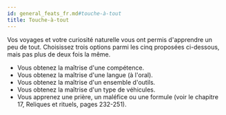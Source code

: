 ```yaml
---
id: general_feats_fr.md#touche-à-tout
title: Touche-à-tout
---
```


Vos voyages et votre curiosité naturelle vous ont permis d'apprendre un peu de tout. Choisissez trois options parmi les cinq proposées ci-dessous, mais pas plus de deux fois la même.

* Vous obtenez la maîtrise d'une compétence.
* Vous obtenez la maîtrise d'une langue (à l'oral).
* Vous obtenez la maîtrise d'un ensemble d'outils.
* Vous obtenez la maîtrise d'un type de véhicules.
* Vous apprenez une prière, un maléfice ou une formule (voir le chapitre 17, Reliques et rituels, pages 232-251).

